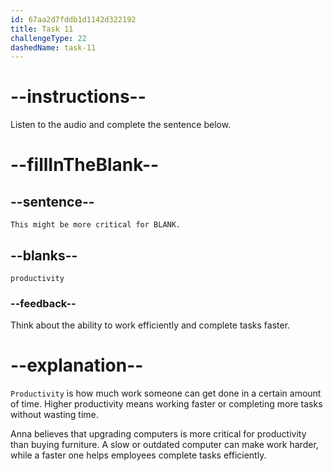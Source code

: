 ```yaml
---
id: 67aa2d7fddb1d1142d322192
title: Task 11
challengeType: 22
dashedName: task-11
---
```


<!-- (Audio) Anna: This might be more critical for productivity. -->

# --instructions--

Listen to the audio and complete the sentence below.

# --fillInTheBlank--

## --sentence--

`This might be more critical for BLANK.`

## --blanks--

`productivity`

### --feedback--

Think about the ability to work efficiently and complete tasks faster.

# --explanation--

`Productivity` is how much work someone can get done in a certain amount of time. Higher productivity means working faster or completing more tasks without wasting time.

Anna believes that upgrading computers is more critical for productivity than buying furniture. A slow or outdated computer can make work harder, while a faster one helps employees complete tasks efficiently.
